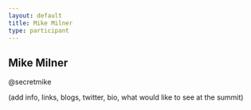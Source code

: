 ```yaml
---
layout: default
title: Mike Milner
type: participant
---
```


## Mike Milner
@secretmike

(add info, links, blogs, twitter, bio, what would like to see at the summit)
